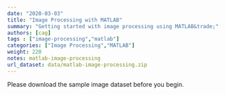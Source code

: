 ```yaml
---
date: "2020-03-03"
title: "Image Processing with MATLAB"
summary: "Getting started with image processing using MATLAB&trade;"
authors: [cag]
tags : ["image-processing","matlab"]
categories: ["Image Processing","MATLAB"]
weight: 220
notes: matlab-image-processing
url_dataset: data/matlab-image-processing.zip
---
```


Please download the sample image dataset before you begin.



